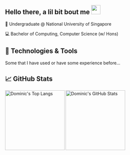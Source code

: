 ## Hello there, a lil bit bout me <img src="https://raw.githubusercontent.com/MartinHeinz/MartinHeinz/master/wave.gif" width="30px">

:notebook_with_decorative_cover: Undergraduate @ National University of Singapore

:computer: Bachelor of Computing, Computer Science (w/ Hons)

## 🔧 Technologies & Tools
Some that I have used or have some experience before...

## &#x1f4c8; GitHub Stats
<a href="https://github.com/anuraghazra/convoychat">
  <img align="left" height="195" alt="Dominic's Top Langs" src="https://github-readme-stats.vercel.app/api/top-langs/?username=domsterthebot&show_owner=true&show_icons=true&theme=gruvbox&count_private=true&layout=compact&cache_seconds=1800" />
</a>
<a href="https://github.com/anuraghazra/github-readme-stats">
  <img align="left" alt="Dominic's GitHub Stats" height="195" src="https://github-readme-stats.vercel.app/api?username=domsterthebot&show_icons=true&show_owner=true&theme=gruvbox&count_private=true&cache_seconds=1800&include_all_commits=true" />
</a>


<!-- <div style="display: flex; flex-direction: row">
  <a href="https://github.com/domsterthebot/domsterthebot" style="flex: 0.6">
    <img align="left" alt="Dominic's GitHub Stats" height="195" src="https://github-readme-stats.vercel.app/api?username=domsterthebot&show_icons=true&show_owner=true&theme=gruvbox&count_private=true&cache_seconds=1800&include_all_commits=true" />
  </a>
  <a href="https://github.com/domsterthebot/domsterthebot" style="flex: 0.4">
    <img align="left" alt="Dominic's Top Langs" height="195" src="https://github-readme-stats.vercel.app/api/top-langs/?username=domsterthebot&show_owner=true&show_icons=true&theme=gruvbox&count_private=true&layout=compact&cache_seconds=1800" />
  </a>
</div> -->

<!--
**domsterthebot/domsterthebot** is a ✨ _special_ ✨ repository because its `README.md` (this file) appears on your GitHub profile.

Here are some ideas to get you started:

- 🔭 I’m currently working on ...
- 🌱 I’m currently learning ...
- 👯 I’m looking to collaborate on ...
- 🤔 I’m looking for help with ...
- 💬 Ask me about ...
- 📫 How to reach me: ...
- 😄 Pronouns: ...
- ⚡ Fun fact: ...
-->
